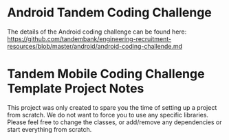 # Android Tandem Coding Challenge 

The details of the Android coding challenge can be found here:
<https://github.com/tandembank/engineering-recruitment-resources/blob/master/android/android-coding-challende.md>

# Tandem Mobile Coding Challenge Template Project Notes

This project was only created to spare you the time of setting up a project from scratch. We do not want to force you to use any specific libraries.
Please feel free to change the classes, or add/remove any dependencies or start everything from scratch.
